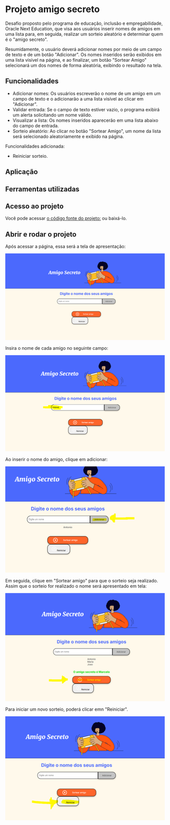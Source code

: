 # Projeto amigo secreto

Desafio proposto pelo  programa de educação, inclusão e empregabilidade, Oracle Next Education, que visa aos usuários inserir nomes de amigos em uma lista para, em seguida, realizar um sorteio aleatório e determinar quem é o "amigo secreto".

Resumidamente, o usuário deverá adicionar nomes por meio de um campo de texto e de um botão "Adicionar". Os nomes inseridos serão exibidos em uma lista visível na página, e ao finalizar, um botão "Sortear Amigo" selecionará um dos nomes de forma aleatória, exibindo o resultado na tela.






## Funcionalidades

- Adicionar nomes: Os usuários escreverão o nome de um amigo em um campo de texto e o adicionarão a uma lista visível ao clicar em "Adicionar".
- Validar entrada: Se o campo de texto estiver vazio, o programa exibirá um alerta solicitando um nome válido.
- Visualizar a lista: Os nomes inseridos aparecerão em uma lista abaixo do campo de entrada.
- Sorteio aleatório: Ao clicar no botão "Sortear Amigo", um nome da lista será selecionado aleatoriamente e exibido na página.

Funcionalidades adicionada:

- Reiniciar sorteio.










## Aplicação
## Ferramentas utilizadas
## Acesso ao projeto

Você pode acessar [o código fonte do projeto:](https://github.com/yuriletras/jogo-do-numero-secreto.git) ou baixá-lo.


## Abrir e rodar o projeto

Após acessar a página, essa será a tela de apresentação:

<img src="https://github.com/yuriletras/jogo-do-numero-secreto/blob/main/img/amigosecreto.PNG" alt="img1">

Insira o nome de cada amigo no seguinte campo: 

<img src="https://github.com/yuriletras/jogo-do-numero-secreto/blob/main/img/amigosecreto2.PNG" alt="img2">

Ao inserir o nome do amigo, clique em adicionar:

<img src="https://github.com/yuriletras/jogo-do-numero-secreto/blob/main/img/amigosecreto3.PNG" alt="img3">

Em seguida, clique em "Sortear amigo" para que o sorteio seja realizado. Assim que o sorteio for realizado o nome será apresentado em tela:

<img src="https://github.com/yuriletras/jogo-do-numero-secreto/blob/main/img/amigosecreto4.PNG" alt="img4">

Para iniciar um novo sorteio, poderá clicar emn "Reiniciar".

<img src="https://github.com/yuriletras/jogo-do-numero-secreto/blob/main/img/amigosecreto5.PNG" alt="img5">




